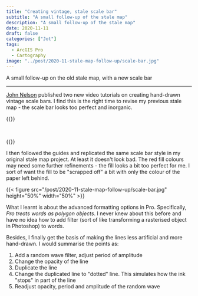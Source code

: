 ```yaml
---
title: "Creating vintage, stale scale bar"
subtitle: "A small follow-up of the stale map"
description: "A small follow-up of the stale map"
date: 2020-11-11
draft: false
categories: ["Jot"]
tags:
  - ArcGIS Pro
  - Cartography
image: "../post/2020-11-stale-map-follow-up/scale-bar.jpg"
---
```


A small follow-up on the old stale map, with a new scale bar

<!--more-->

---

[John Nelson](https://www.esri.com/arcgis-blog/author/j_nelson/) published two new video tutorials on creating hand-drawn vintage scale bars. I find this is the right time to revise my previous stale map - the scale bar looks too perfect and inorganic.

{{<youtube eJPHQCGjvuQ >}}

<br>

{{<youtube eTQTvP7QqfA >}}

I then followed the guides and replicated the same scale bar style in my original stale map project. At least it doesn't look bad. The red fill colours may need some further refinements - the fill looks a bit too perfect for me. I sort of want the fill to be "scrapped off" a bit with only the colour of the paper left behind.

{{< figure src="/post/2020-11-stale-map-follow-up/scale-bar.jpg" height="50%" width="50%" >}}


What I learnt is about the advanced formatting options in Pro. Specifically, _Pro treats words as polygon objects_. I never knew about this before and have no idea how to add filter (sort of like transforming a rasterised object in Photoshop) to words.

Besides, I finally get the basis of making the lines less artificial and more hand-drawn. I would summarise the points as:

1. Add a random wave filter, adjust period of amplitude
2. Change the opacity of the line
3. Duplicate the line
4. Change the duplicated line to "dotted" line. This simulates how the ink "stops" in part of the line
5. Readjust opacity, period and amplitude of the random wave
